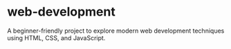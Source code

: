 # web-development
A beginner-friendly project to explore modern web development techniques using HTML, CSS, and JavaScript.
